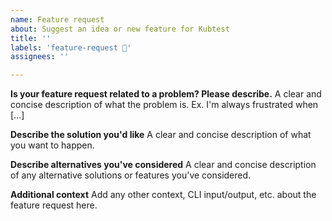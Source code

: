 ```yaml
---
name: Feature request
about: Suggest an idea or new feature for Kubtest
title: ''
labels: 'feature-request 🚀'
assignees: ''

---
```


**Is your feature request related to a problem? Please describe.**
A clear and concise description of what the problem is. Ex. I'm always frustrated when [...]

**Describe the solution you'd like**
A clear and concise description of what you want to happen.

**Describe alternatives you've considered**
A clear and concise description of any alternative solutions or features you've considered.

**Additional context**
Add any other context, CLI input/output, etc. about the feature request here.
